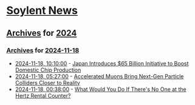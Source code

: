 # [Soylent News](../../../README.md)

## [Archives](../../index.md) for [2024](../index.md)

### [Archives](../../index.md) for [2024-11-18](index.md)

* [2024-11-18, 10:10:00](https://soylentnews.org/article.pl?sid=24/11/17/1551243&from=rss) - [Japan Introduces $65 Billion Initiative to Boost Domestic Chip Production](https://soylentnews.org/article.pl?sid=24/11/17/1551243&from=rss)
* [2024-11-18, 05:27:00](https://soylentnews.org/article.pl?sid=24/11/17/1548245&from=rss) - [Accelerated Muons Bring Next-Gen Particle Colliders Closer to Reality](https://soylentnews.org/article.pl?sid=24/11/17/1548245&from=rss)
* [2024-11-18, 00:38:00](https://soylentnews.org/article.pl?sid=24/11/16/1214216&from=rss) - [What Would You Do If There's No One at the Hertz Rental Counter?](https://soylentnews.org/article.pl?sid=24/11/16/1214216&from=rss)
